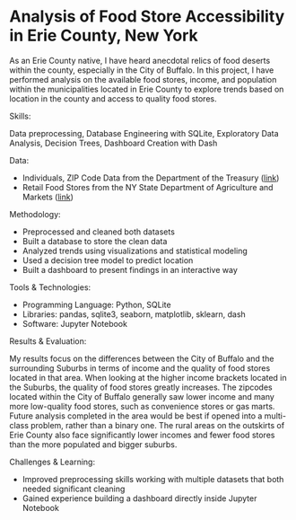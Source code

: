 # Analysis of Food Store Accessibility in Erie County, New York 

As an Erie County native, I have heard anecdotal relics of food deserts within the county, especially in the City of Buffalo. In this project, I have performed analysis on the available food stores, income, and population within the municipalities located in Erie County to explore trends based on location in the county and access to quality food stores.

Skills: 

Data preprocessing, Database Engineering with SQLite, Exploratory Data Analysis, Decision Trees, Dashboard Creation with Dash

Data:
- Individuals, ZIP Code Data from the Department of the Treasury ([link](https://catalog.data.gov/dataset/zip-code-data ))
- Retail Food Stores from the NY State Department of Agriculture and Markets ([link](https://data.ny.gov/Economic-Development/Retail-Food-Stores/9a8c-vfzj/about_data))

Methodology:
- Preprocessed and cleaned both datasets
- Built a database to store the clean data
- Analyzed trends using visualizations and statistical modeling
- Used a decision tree model to predict location
- Built a dashboard to present findings in an interactive way

Tools & Technologies:
- Programming Language: Python, SQLite
- Libraries: pandas, sqlite3, seaborn, matplotlib, sklearn, dash
- Software: Jupyter Notebook

Results & Evaluation:

My results focus on the differences between the City of Buffalo and the surrounding Suburbs in terms of income and the quality of food stores located in that area. When looking at the higher income brackets located in the Suburbs, the quality of food stores greatly increases. The zipcodes located within the City of Buffalo generally saw lower income and many more low-quality food stores, such as convenience stores or gas marts. Future analysis completed in the area would be best if opened into a multi-class problem, rather than a binary one. The rural areas on the outskirts of Erie County also face significantly lower incomes and fewer food stores than the more populated and bigger suburbs. 

Challenges & Learning:
- Improved preprocessing skills working with multiple datasets that both needed significant cleaning
- Gained experience building a dashboard directly inside Jupyter Notebook
